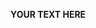 <!--
Please tell us which fish version you are using by executing the following:

  fish --version
  echo $version

Please tell us which operating system and terminal you are using. The output of `uname -a` and `echo $TERM` may be helpful in this regard although other commands might be relevant in your specific situation.

Please tell us if you tried fish without third-party customizations by executing this command and whether it affected the behavior you are reporting:

  sh -c 'env HOME=$(mktemp -d) XDG_CONFIG_HOME= XDG_DATA_DIRS= fish'

Tell us how to reproduce the problem. Including an asciinema.org recording is useful for problems that involve the visual display of fish output such as its prompt.
-->

**YOUR TEXT HERE**
